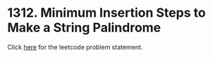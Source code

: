# 1312. Minimum Insertion Steps to Make a String Palindrome

Click [here](https://leetcode.com/problems/minimum-insertion-steps-to-make-a-string-palindrome/) for the leetcode problem statement.
